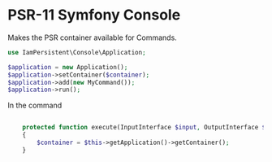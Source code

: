 PSR-11 Symfony Console
======================

Makes the PSR container available for Commands.

```php
use IamPersistent\Console\Application;

$application = new Application();
$application->setContainer($container);
$application->add(new MyCommand());
$application->run();

```

In the command

```php

    protected function execute(InputInterface $input, OutputInterface $output)
    {
        $container = $this->getApplication()->getContainer();
    }

```
